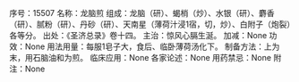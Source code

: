 序号：15507
名称：龙脑煎
组成：龙脑（研）、蝎梢（炒）、水银（研）、麝香（研）、腻粉（研）、丹砂（研）、天南星（薄荷汁浸1宿，切，炒）、白附子（炮裂）各等分。
出处：《圣济总录》卷十四。
主治：惊风心膈生涎。
加减：None
功效：None
用法用量：每服1皂子大，食后、临卧薄荷汤化下。
制备方法：上为末，用石脑油和为煎。
临床应用：None
各家论述：None
用药禁忌：None
附注：None
